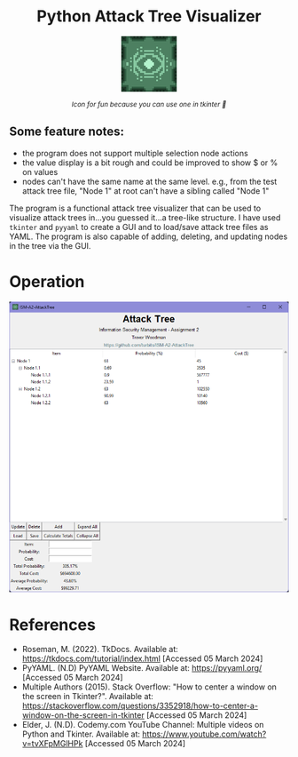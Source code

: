 <div style="text-align:center">
    <h1>Python Attack Tree Visualizer</h1>
    <img src="icon.png" alt="icon" width="100" style="image-rendering:pixelated"/>
    <p style="font-size: 12px;font-style:italic">Icon for fun because you can use one in tkinter 🙉</p>
</div>

## Some feature notes:
- the program does not support multiple selection node actions
- the value display is a bit rough and could be improved to show $ or % on values
- nodes can't have the same name at the same level. e.g., from the test attack tree file, "Node 1" at root can't have a sibling called "Node 1"

The program is a functional attack tree visualizer that can be used to visualize attack trees in...you guessed it...a tree-like structure. I have used `tkinter` and `pyyaml` to create a GUI and to load/save attack tree files as YAML. The program is also capable of adding, deleting, and updating nodes in the tree via the GUI. 


# Operation

![Main window](image.png)



# References

- Roseman, M. (2022). TkDocs. Available at: https://tkdocs.com/tutorial/index.html [Accessed 05 March 2024]
- PyYAML. (N.D) PyYAML Website. Available at: https://pyyaml.org/ [Accessed 05 March 2024]
- Multiple Authors (2015). Stack Overflow: "How to center a window on the screen in Tkinter?". Available at: https://stackoverflow.com/questions/3352918/how-to-center-a-window-on-the-screen-in-tkinter [Accessed 05 March 2024]
- Elder, J. (N.D). Codemy.com YouTube Channel: Multiple videos on Python and Tkinter. Available at: https://www.youtube.com/watch?v=tvXFpMGlHPk [Accessed 05 March 2024]
